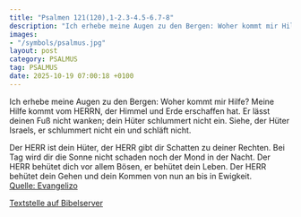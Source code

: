 ```yaml
---
title: "Psalmen 121(120),1-2.3-4.5-6.7-8"
description: "Ich erhebe meine Augen zu den Bergen: Woher kommt mir Hilfe? Meine Hilfe kommt vom HERRN, der Himmel und Erde erschaffen hat. Er lässt deinen Fuß nicht wanken; dein Hüter schlummert nicht ein. Siehe, der Hüter Israels, er schlummert nicht ein und schläft nicht.  Der HERR ist dein...."
images:
- "/symbols/psalmus.jpg"
layout: post
category: PSALMUS
tag: PSALMUS
date: 2025-10-19 07:00:18 +0100
---
```

Ich erhebe meine Augen zu den Bergen: Woher kommt mir Hilfe?
Meine Hilfe kommt vom HERRN, der Himmel und Erde erschaffen hat.
Er lässt deinen Fuß nicht wanken; dein Hüter schlummert nicht ein.
Siehe, der Hüter Israels, er schlummert nicht ein und schläft nicht.

Der HERR ist dein Hüter, der HERR gibt dir Schatten zu deiner Rechten.<!--more-->
Bei Tag wird dir die Sonne nicht schaden noch der Mond in der Nacht.
Der HERR behütet dich vor allem Bösen, er behütet dein Leben.
Der HERR behütet dein Gehen und dein Kommen von nun an bis in Ewigkeit.<br>
[Quelle: Evangelizo](https://evangeliumtagfuertag.org/DE/gospel)

[Textstelle auf Bibelserver](https://www.bibleserver.com/EU/ps121(120),1-2.3-4.5-6.7-8)
